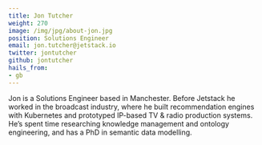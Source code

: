 ```yaml
---
title: Jon Tutcher
weight: 270
image: /img/jpg/about-jon.jpg
position: Solutions Engineer
email: jon.tutcher@jetstack.io
twitter: jontutcher
github: jontutcher
hails_from:
- gb
---
```


Jon is a Solutions Engineer based in Manchester. Before Jetstack he worked in the broadcast industry, where he built recommendation engines with Kubernetes and prototyped IP-based TV & radio production systems. He’s spent time researching knowledge management and ontology engineering, and has a PhD in semantic data modelling.
